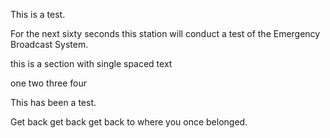This is a test. 

For the next sixty seconds this station will conduct a test of the Emergency Broadcast System.

this is a section with single spaced text

one
two
three
four

This has been a test.

Get back get back get back to where you once belonged.

